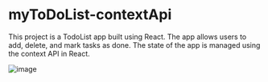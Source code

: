 # myToDoList-contextApi

This project is a TodoList app built using React. The app allows users to add, delete, and mark tasks as done. The state of the app is managed using the context API in React.

![image](https://github.com/Hashemi-Amir/myToDoList-contextApi/assets/58905924/1cb58331-8397-45e0-ad83-81f9548b61e9)
